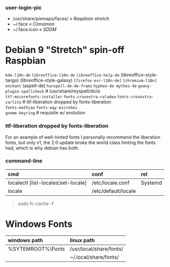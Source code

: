 ### user-login-pic
* /usr/share/pixmaps/faces/ _« Raspbian stretch_
* ~/.face _« Cinnamon_
* ~/.face.icon _« SDDM_


# Debian 9 "Stretch" spin-off Raspbian

`kde-l10n-de` `libreoffice-l10n-de` `libreoffice-help-de` \(libreoffice-style-tango\) \(libreoffice-style-galaxy\) `[firefox-esr-l10n-de]` `[chromium-l10n]`  
`enchant` \(aspell-de\) `hunspell-de-de-frami` `hyphen-de mythes-de` `geany-plugin-spellcheck`   # /usr/share/myspell/dicts  
`ttf-mscorefonts-installer` `fonts-crosextra-caladea` `fonts-crosextra-carlito` # ttf-liberation dropped by fonts-liberation  
`fonts-mathjax` `fonts-wqy-microhei`  
`gnome-keyring`   # requisite w/ evolution


### ttf-liberation dropped by fonts-liberation

>>>
For an example of well-hinted fonts I personally 
recommend the liberation fonts, but only v1, the 2.0 update broke the world 
class hinting the fonts had, which is why debian has both.
>>>


### command-line

| cmd | conf | rel
| :--- | :--- | :---
| localectl [list-locales¦set-locale] | /etc/locale.conf | Systemd
| locale | /etc/default/locale |

> sudo fc-cache -f


# Windows Fonts

| windows path | linux path
| :--- | :---
| %SYTEMROOT%\Fonts | /usr/local/share/fonts/
| | ~/.local/share/fonts/
